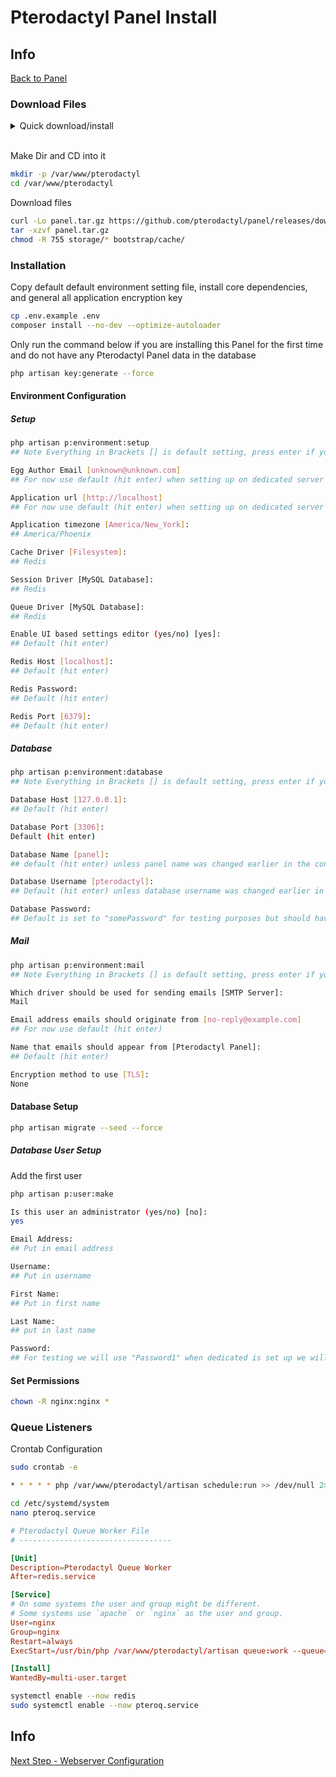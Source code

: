 # Pterodactyl Panel Install

## Info

[Back to Panel](/Pterodactyl/1%20-%20Panel)

### Download Files

<details>
<summary>Quick download/install</summary>
<p>

```sh
mkdir -p /var/www/pterodactyl && cd /var/www/pterodactyl && curl -Lo panel.tar.gz https://github.com/pterodactyl/panel/releases/download/v1.1.1/panel.tar.gz && tar -xzvf panel.tar.gz && chmod -R 755 storage/* bootstrap/cache/ && cp .env.example .env && composer install --no-dev --optimize-autoloader && php artisan key:generate --force && echo 'done'
```

</p>
</details>
&nbsp;

Make Dir and CD into it

```sh
mkdir -p /var/www/pterodactyl
cd /var/www/pterodactyl
```

Download files

```sh
curl -Lo panel.tar.gz https://github.com/pterodactyl/panel/releases/download/v1.1.1/panel.tar.gz
tar -xzvf panel.tar.gz
chmod -R 755 storage/* bootstrap/cache/
```

### Installation

Copy default default environment setting file, install core dependencies, and general all application encryption key

```sh
cp .env.example .env
composer install --no-dev --optimize-autoloader
```

Only run the command below if you are installing this Panel for the first time and do not have any Pterodactyl Panel data in the database

```sh
php artisan key:generate --force
```

#### Environment Configuration

##### Setup

```sh
php artisan p:environment:setup
## Note Everything in Brackets [] is default setting, press enter if you want default
```

```sh
Egg Author Email [unknown@unknown.com]
## For now use default (hit enter) when setting up on dedicated server type in your email
```

```sh
Application url [http://localhost]
## For now use default (hit enter) when setting up on dedicated server use https://simplegaming.gg/
```

```sh
Application timezone [America/New_York]:
## America/Phoenix
```

```sh
Cache Driver [Filesystem]:
## Redis
```

```sh
Session Driver [MySQL Database]:
## Redis
```

```sh
Queue Driver [MySQL Database]:
## Redis
```

```sh
Enable UI based settings editor (yes/no) [yes]:
## Default (hit enter)
```

```sh
Redis Host [localhost]:
## Default (hit enter)
```

```sh
Redis Password:
## Default (hit enter)
```

```sh
Redis Port [6379]:
## Default (hit enter)
```

##### Database

```sh
php artisan p:environment:database
## Note Everything in Brackets [] is default setting, press enter if you want default
```

```sh
Database Host [127.0.0.1]:
## Default (hit enter)
```

```sh
Database Port [3306]:
Default (hit enter)
```

```sh
Database Name [panel]:
## default (hit enter) unless panel name was changed earlier in the configuration
```

```sh
Database Username [pterodactyl]:
## Default (hit enter) unless database username was changed earlier in the configuration
```

```sh
Database Password:
## Default is set to "somePassword" for testing purposes but should have been changed for actual install
```

##### Mail

```sh
php artisan p:environment:mail
## Note Everything in Brackets [] is default setting, press enter if you want default
```

```sh
Which driver should be used for sending emails [SMTP Server]:
Mail
```

```sh
Email address emails should originate from [no-reply@example.com]
## For now use default (hit enter)
```

```sh
Name that emails should appear from [Pterodactyl Panel]:
## Default (hit enter)
```

```sh
Encryption method to use [TLS]:
None
```

#### Database Setup

```sh
php artisan migrate --seed --force
```

##### Database User Setup

Add the first user

```sh
php artisan p:user:make
```

```sh
Is this user an administrator (yes/no) [no]:
yes
```

```sh
Email Address:
## Put in email address
```

```sh
Username:
## Put in username
```

```sh
First Name:
## Put in first name
```

```sh
Last Name:
## put in last name
```

```sh
Password:
## For testing we will use "Password1" when dedicated is set up we will use actual password. Enter password - Note: Must be at a minimum 8 characters, contain one capital, and one number
```

#### Set Permissions

```sh
chown -R nginx:nginx *
```

### Queue Listeners

Crontab Configuration

```sh
sudo crontab -e
```

```sh
* * * * * php /var/www/pterodactyl/artisan schedule:run >> /dev/null 2>&1
```

```sh
cd /etc/systemd/system
nano pteroq.service
```

```conf
# Pterodactyl Queue Worker File
# ----------------------------------

[Unit]
Description=Pterodactyl Queue Worker
After=redis.service

[Service]
# On some systems the user and group might be different.
# Some systems use `apache` or `nginx` as the user and group.
User=nginx
Group=nginx
Restart=always
ExecStart=/usr/bin/php /var/www/pterodactyl/artisan queue:work --queue=high,standard,low --sleep=3 --tries=3

[Install]
WantedBy=multi-user.target
```

```sh
systemctl enable --now redis
sudo systemctl enable --now pteroq.service
```

## Info

[Next Step - Webserver Configuration](/Pterodactyl/1%20-%20Panel/4%20-%20Webserver%20Configuration.md)